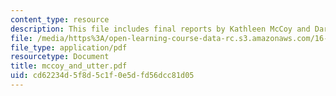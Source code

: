 ```yaml
---
content_type: resource
description: This file includes final reports by Kathleen McCoy and Darlene Utter.
file: /media/https%3A/open-learning-course-data-rc.s3.amazonaws.com/16-622-experimental-projects-ii-fall-2003/cd62234d5f8d5c1f0e5dfd56dcc81d05_mccoy_and_utter.pdf
file_type: application/pdf
resourcetype: Document
title: mccoy_and_utter.pdf
uid: cd62234d-5f8d-5c1f-0e5d-fd56dcc81d05
---
```

